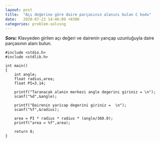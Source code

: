 ```yaml
---
layout: post
title:  "Açı değerine göre daire parçasının alanını bulan C kodu"
date:   2020-07-23 14:46:09 +0300
categories: problem-solving
---
```

***Soru:***
Klavyeden girilen açı değeri ve dairenin yarıçap uzunluğuyla daire parçasının alanı bulun.


    #include <stdio.h>
    #include <stdlib.h>

    int main()
    {
        int angle;
        float radius,area;
        float PI=3.14;

        printf("Taranacak alanin merkezi angle degerini giriniz = \n");
        scanf("%d",&angle);

        printf("Dairenin yaricap degerini giriniz =  \n");
        scanf("%f",&radius);

        area = PI * radius * radius * (angle/360.0);  
        printf("area = %f",area);

        return 0;
    }
